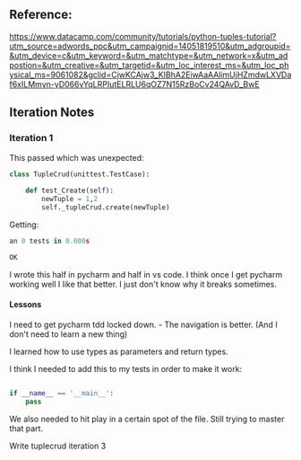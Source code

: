 ## Reference:
https://www.datacamp.com/community/tutorials/python-tuples-tutorial?utm_source=adwords_ppc&utm_campaignid=14051819510&utm_adgroupid=&utm_device=c&utm_keyword=&utm_matchtype=&utm_network=x&utm_adpostion=&utm_creative=&utm_targetid=&utm_loc_interest_ms=&utm_loc_physical_ms=9061082&gclid=CjwKCAjw3_KIBhA2EiwAaAAlimUjHZmdwLXVDaf6xILMmyn-yD066vYqLRPIutELRLU6qOZ7N15RzBoCv24QAvD_BwE




## Iteration Notes

### Iteration 1

This passed which was unexpected:
```python
class TupleCrud(unittest.TestCase):
    
    def test_Create(self):
        newTuple = 1,2
        self._tupleCrud.create(newTuple)
```

Getting:

```python
an 0 tests in 0.000s

OK
```

I wrote this half in pycharm and half in vs code. I think once I get pycharm working well I like that better. I just don't know why it breaks sometimes.

#### Lessons

I need to get pycharm tdd locked down.
    - The navigation is better. (And I don't need to learn a new thing)

I learned how to use types as parameters and return types.

I think I needed to add this to my tests in order to make it work:
```python

if __name__ == '__main__':
    pass
```

We also needed to hit play in a certain spot of the file. Still trying to master that part.

<NA> Write tuplecrud iteration 3